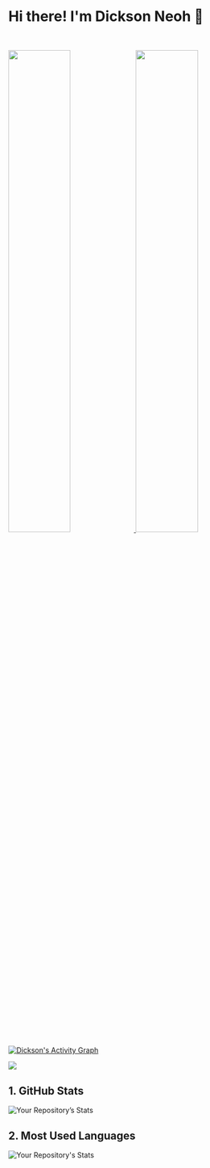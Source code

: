 # Hi there! I'm Dickson Neoh 👋

<br/>
<p align="left">
  <a href="https://dnth.github.io/">
  <img width="49.5%" src="https://github-readme-stats.vercel.app/api?username=dnth&show_icons=true&theme=gruvbox&hide_border=true" />
    <img width="49.5%" src="https://github-readme-streak-stats.herokuapp.com/?user=dnth&theme=gruvbox&hide_border=true" />
  </a>
</p>
<br>

[![Dickson's Activity Graph](https://activity-graph.herokuapp.com/graph?username=dnth&custom_title=Dickson%20's%20Contribution%20Graph&theme=gruvbox&bg_color=282828&hide_border=true&line=d1a01f&point=c58545)](https://dnth.github.io)

![](https://komarev.com/ghpvc/?username=dnth)

## 1. GitHub Stats
![Your Repository’s Stats](https://github-readme-stats.vercel.app/api?username=dnth&show_icons=true)

## 2. Most Used Languages
![Your Repository's Stats](https://github-readme-stats.vercel.app/api/top-langs/?username=dnth)

